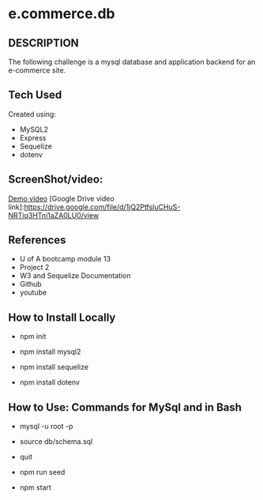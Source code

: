 # e.commerce.db

## DESCRIPTION
The following challenge is a mysql database and application backend for an e-commerce site.

## Tech Used
Created using:
- MySQL2
- Express
- Sequelize 
- dotenv

## ScreenShot/video:
[Demo video](https://watch.screencastify.com/v/3dC30kf7QvKKFi4E1qhu)
[Google Drive video link]:https://drive.google.com/file/d/1jQ2PtfsluCHuS-NRTiq3HTni1aZA0LU0/view

## References
- U of A bootcamp module 13  
- Project 2
- W3 and Sequelize Documentation
- Github
- youtube

## How to Install Locally
- npm init

- npm install mysql2

- npm install sequelize

- npm install dotenv

## How to Use: Commands for MySql and in Bash
- mysql -u root -p 

- source db/schema.sql

- quit

- npm run seed

- npm start